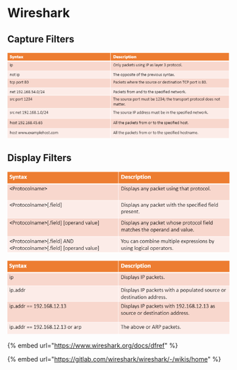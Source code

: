 # Wireshark

## Capture Filters

![basic capture filters](<../../../../.gitbook/assets/image (4) (1) (1) (1) (1) (1).png>)

## Display Filters

![](<../../../../.gitbook/assets/image (3) (1) (1) (1) (1) (1).png>)

![](<../../../../.gitbook/assets/image (1) (1) (1) (1) (1).png>)

{% embed url="https://www.wireshark.org/docs/dfref" %}

{% embed url="https://gitlab.com/wireshark/wireshark/-/wikis/home" %}
